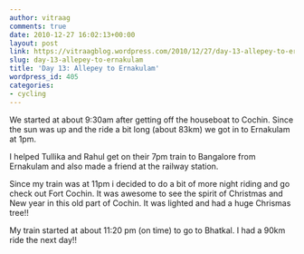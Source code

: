 ```yaml
---
author: vitraag
comments: true
date: 2010-12-27 16:02:13+00:00
layout: post
link: https://vitraagblog.wordpress.com/2010/12/27/day-13-allepey-to-ernakulam/
slug: day-13-allepey-to-ernakulam
title: 'Day 13: Allepey to Ernakulam'
wordpress_id: 405
categories:
- cycling
---
```


We started at about 9:30am after getting off the houseboat to Cochin. Since the sun was up and the ride a bit long (about 83km) we got in to Ernakulam at 1pm.

I helped Tullika and Rahul get on their 7pm train to Bangalore from Ernakulam and also made a friend at the railway station.

Since my train was at 11pm i decided to do a bit of more night riding and go check out Fort Cochin. It was awesome to see the spirit of Christmas and New year in this old part of Cochin. It was lighted and had a huge Chrismas tree!!

My train started at about 11:20 pm (on time) to go to Bhatkal. I had a 90km ride the next day!!
